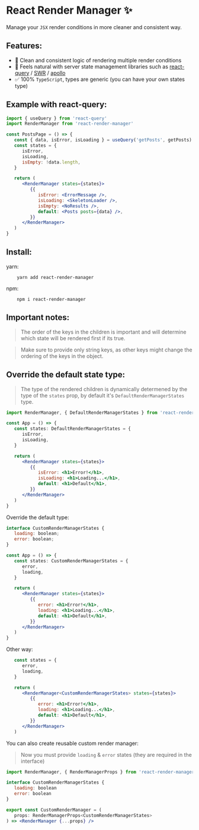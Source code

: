 # React Render Manager ✨

Manage your `JSX` render conditions in more cleaner and consistent way.

## Features:

-  🧼 Clean and consistent logic of rendering multiple render conditions
-  🚀 Feels natural with server state management libraries such as <a href="https://www.npmjs.com/package/react-query">react-query</a> / <a href="https://www.npmjs.com/package/swr">SWR</a> / <a href="https://www.npmjs.com/package/@apollo/client">apollo</a>
-  ✅ 100% `TypeScript`, types are generic (you can have your own states type)

## Example with react-query:

```jsx
import { useQuery } from 'react-query'
import RenderManager from 'react-render-manager'

const PostsPage = () => {
   const { data, isError, isLoading } = useQuery('getPosts', getPosts)
   const states = {
      isError,
      isLoading,
      isEmpty: !data.length,
   }

   return (
      <RenderManager states={states}>
         {{
            isError: <ErrorMessage />,
            isLoading: <SkeletonLoader />,
            isEmpty: <NoResults />,
            default: <Posts posts={data} />,
         }}
      </RenderManager>
   )
}
```

## Install:

yarn:

```shell
	yarn add react-render-manager
```

npm:

```shell
	npm i react-render-manager
```

## Important notes:

> The order of the keys in the children is important and will determine which state will be rendered first if its true.

> Make sure to provide only string keys, as other keys might change the ordering of the keys in the object.

## Override the default state type:

> The type of the rendered children is dynamically determened by the type of the `states` prop, by default it's `DefaultRenderManagerStates` type.

```jsx
import RenderManager, { DefaultRenderManagerStates } from 'react-render-manager'

const App = () => {
   const states: DefaultRenderManagerStates = {
      isError,
      isLoading,
   }

   return (
      <RenderManager states={states}>
         {{
            isError: <h1>Error!</h1>,
            isLoading: <h1>Loading...</h1>,
            default: <h1>Default</h1>,
         }}
      </RenderManager>
   )
}
```

Override the default type:

```jsx
interface CustomRenderManagerStates {
   loading: boolean;
   error: boolean;
}

const App = () => {
   const states: CustomRenderManagerStates = {
      error,
      loading,
   }

   return (
      <RenderManager states={states}>
         {{
            error: <h1>Error!</h1>,
            loading: <h1>Loading...</h1>,
            default: <h1>Default</h1>,
         }}
      </RenderManager>
   )
}
```

Other way:

```jsx
   const states = {
      error,
      loading,
   }

   return (
      <RenderManager<CustomRenderManagerStates> states={states}>
         {{
            error: <h1>Error!</h1>,
            loading: <h1>Loading...</h1>,
            default: <h1>Default</h1>,
         }}
      </RenderManager>
   )
```

You can also create reusable custom render manager:

> Now you must provide `loading` & `error` states (they are required in the interface)

```jsx
import RenderManager, { RenderManagerProps } from 'react-render-manager'

interface CustomRenderManagerStates {
   loading: boolean
   error: boolean
}

export const CustomRenderManager = (
   props: RenderManagerProps<CustomRenderManagerStates>
) => <RenderManager {...props} />
```
